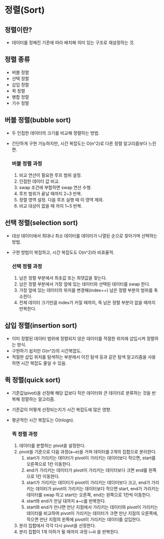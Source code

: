 # 정렬(Sort)

## 정렬이란?
- 데이터를 정해진 기준에 따라 배치해 의미 있는 구조로 재설정하는 것.

## 정렬 종류

- 버블 정렬
- 선택 정렬
- 삽입 정렬
- 퀵 정렬
- 병합 정렬
- 기수 정렬

## 버블 정렬(bubble sort)
- 두 인접한 데이터의 크기를 비교해 정렬하는 방법.
- 간단하게 구현 가능하지만, 시간 복잡도는 O(n^2)로 다른 정렬 알고리즘보다 느린 편.

    ### 버블 정렬 과정
  1. 비교 연산이 필요한 루프 범위 설정.
  2. 인접한 데이터 값 비교.
  3. swap 조건에 부합하면 swap 연산 수행.
  4. 루프 범위가 끝날 때까지 2~3 반복.
  5. 정렬 영역 설정. 다음 루프 실행 때 이 영역 제외.
  6. 비교 대상이 없을 때 까지 1~5 반복.

## 선택 정렬(selection sort)
- 대상 데이터에서 최대나 최소 데이터를 데이터가 나열된 순으로 찾아가며 선택하는 방법.
- 구현 방법이 복잡하고, 시간 복잡도도 O(n^2)라 비효율적.

  ### 선택 정렬 과정
  1. 남은 정렬 부분에서 최솟값 또는 최댓값을 찾는다.
  2. 남은 정렬 부분에서 가장 앞에 있는 데이터와 선택된 데이터를 swap 한다.
  3. 가장 앞에 있는 데이터의 위치를 변경해(index++) 남은 정렬 부분의 범위를 축소한다.
  4. 전체 데이터 크기만큼 index가 커질 때까지, 즉 남은 정렬 부분이 없을 때까지 반복한다.

## 삽입 정렬(insertion sort)
- 이미 정렬된 데이터 범위에 정렬되지 않은 데이터를 적절한 위치에 삽입시켜 정렬하는 방식.
- 구현하기 쉽지만 O(n^2)의 시간복잡도.
- 적절한 삽입 위치를 탐색하는 부분에서 이진 탐색 등과 같은 탐색 알고리즘을 사용하면 시간 복잡도 줄일 수 있음.

## 퀵 정렬(quick sort)
- 기준값(pivot)을 선정해 해당 값보다 작은 데이터와 큰 데이터로 분류하는 것을 반복해 정렬하는 알고리즘.
- 기준값이 어떻게 선정되는지가 시간 복잡도에 많은 영향.
- 평균적인 시간 복잡도는 O(nlogn).

  ### 퀵 정렬 과정
  1. 데이터를 분할하는 pivot을 설정한다.
  2. pivot을 기준으로 다음 과정(a~e)을 거쳐 데이터를 2개의 집합으로 분리한다.
     1. start가 가리키는 데이터가 pivot이 가리키는 데이터보다 작으면, start를 오른쪽으로 1칸 이동한다.
     2. end가 가리키는 데이터가 pivot이 가리키는 데이터보다 크면 end를 왼쪽으로 1칸 이동한다.
     3. start가 가리키는 데이터가 pivot이 가리키는 데이터보다 크고, end가 가리키는 데이터가 pivot이 가리키는 데이터보다 작으면
     start, end가 가리키는 데이터를 swap 하고 start는 오른쪽, end는 왼쪽으로 1칸씩 이동한다.
     4. start와 end가 만날 대까지 a~c를 반복한다.
     5. start와 end가 만나면 만난 지점에서 가리키는 데이터와 pivot이 가리키는 데이터를 비교하여 pivot이 가리키는 데이터가 크면
     만난 지점의 오른쪽에, 작으면 만난 지점의 왼쪽에 pivot이 가리키는 데이터를 삽입한다.
  3. 분리 집합에서 각각 다시 pivot을 선정한다.
  4. 분리 집합이 1개 이하가 될 때까지 과정 i~iii 을 반복한다.